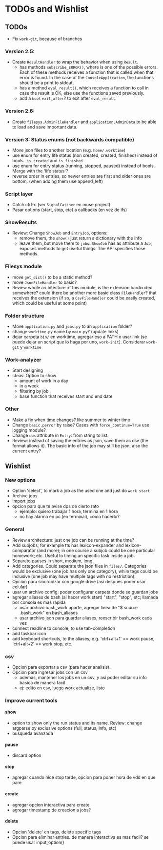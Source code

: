 # TODOs and Wishlist

## TODOs

* Fix `work-git`, because of branches

### Version 2.5:
* Create `ResultHandler` to wrap the behavior when using `Result`.
  + has methods `subscribe_ERROR()`, where <ERROR> is one of the possible errors. Each of these methods receives a function that is called when that error is found. In the case of the `ConsoleApplication`, the functions should be a print to stdout.
  + has a method `eval_result()`, which receives a function to call in case the result is OK, else use the functions saved previously.
  + add a `bool` `exit_after`? to exit after `eval_result`.

### Version 2.6:
* Create `filesys.AdminFileHandler` and `application.AdminData` to be able to load and save important data.

### Version 3: Status enums (not backwards compatible)
* Move json files to another location (e.g. `home/.worktime`)
* use enum for entry life status (non created, created, finished) instead of bools `_is_created` and `is_finished`
* use enum for entry status (running, stopped, paused) instead of bools. Merge with the 'life status'?
* reverse order in entries, so newer entries are first and older ones are bottom. (when adding them use append_left)

### Script layer
* Catch ctrl-c (ver `SignalCatcher` en muse project)
* Pasar options (start, stop, etc) a callbacks (en vez de ifs)

### ShowResults
* Review: Change `ShowJob` and `EntryJob`, options:
  + remove them, the `show()` just return a dictionary with the info
  + leave them, but move them to `jobs`. `ShowJob` has as attribute a `Job`, exposes methods to get useful things. The API specifies those methods.

### Filesys module
* move `get_dict()` to be a static method?
* move `JsonFileHandler` to basic?
* Review whole architecture of this module, is the extension hardcoded somewhere? could there be another more basic class `FileHandler`? that receives the extension (if so, a `CsvFileHandler` could be easily created, which could be useful at some point)

### Folder structure
* Move `application.py` and `jobs.py` to an `application` folder?
* change `worktime.py` name by `main.py`? (update links)
* dejar carpeta `bin/` en worktime, agregar eso a PATH o usar link (se puede dejar un script que lo haga por uno, `work-init`). Considerar `work-git` y `worktime`

### Work-analyzer
* Start designing
* Ideas: Option to show
  + amount of work in a day
  + in a week
  + filtering by job
  + base function that receives start and end date.

### Other
* Make a fix when time changes? like summer to winter time
* Change `basic.perror` by raise? Cases with `force_continue=True` use logging module?
* Change `obs` attribute in `Entry`: from string to list.
* Review: instead of saving the entries as json, save them as csv (the format allows it). The basic info of the job may still be json, also the current entry?


## Wishlist

### New options
* Option 'select', to mark a job as the used one and just do `work start`
* Archive jobs
* Import jobs
* opcion para que te avise dps de cierto rato
  + ejemplo: quiero trabajar 1 hora, termina en 1 hora
  + no hay alarma en pc (en terminal), como hacerlo?


### General
* Review architecture: just one job can be running at the time?
* Add subjobs, for example tts has lexicon-expander and lexicon-comparator (and more); in one course a subjob could be one particular homework; etc. Useful to timing an specific task inside a job.
* Separate pauses in short, medium, long.
* Add categories. Could separate the json files in `files/`. Categories would be exclusive (one job has only one category), while tags could be inclusive (one job may have multiple tags with no restriction).
* Opcion para sincronizar con google drive (asi despues poder usar celular)
* usar un archivo config, poder configurar carpeta donde se guardan jobs
* agregar aliases de bash (al hacer work start) "start", "stop", etc; llamada por consola es mas rapida
  + usar archivo bash_work aparte, agregar linea de "$ source .bash_work" en bash_aliases
  + usar archivo json para guardar aliases, reescribir bash_work cada vez
* connect readline to console, to use tab-completion
* add taskbar icon
* add keyboard shortcuts, to the aliases, e.g. 'ctrl+alt+1' == work pause, 'ctrl+alt+2' == work stop, etc.

### csv
* Opcion para exportar a csv (para hacer analisis).
* Opcion para ingresar jobs con un csv
  + ademas, mantener los jobs en un csv, y asi poder editar su info basica de manera facil
  + ej: edito en csv, luego work actualize, listo


### Improve current tools
#### show
* option to show only the run status and its name. Review: change argparse by exclusive options (full, status, info, etc)
* busqueda avanzada

#### pause
* discard option

#### stop
* agregar cuando hice stop tarde, opcion para poner hora de vdd en que pare

#### create
* agregar opcion interactiva para create
* agregar timestamp de creacion a jobs?

#### delete
* Opcion 'delete' en tags, delete specific tags
* Opcion para eliminar entries. de manera interactiva es mas facil? se puede usar input_option()
